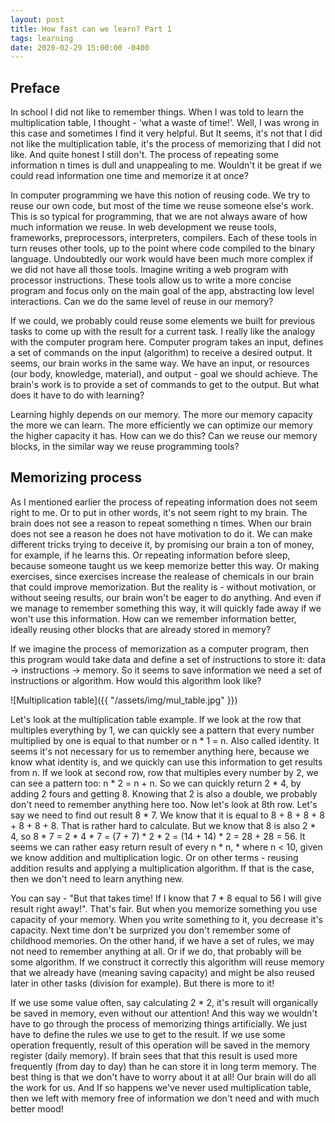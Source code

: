 ```yaml
---
layout: post
title: How fast can we learn? Part 1
tags: learning
date: 2020-02-29 15:00:00 -0400
---
```


## Preface

In school I did not like to remember things. When I was told to learn
the multiplication table, I thought - 'what a waste of time!'. Well, I was wrong in
this case and sometimes I find it very helpful. But It seems, it's not that I did not
like the multiplication table, it's the process of memorizing that I did not
like. And quite honest I still don't. The process of repeating some information
n times is dull and unappealing to me. Wouldn't it be great if we could read
information one time and memorize it at once?

In computer programming we have this notion of reusing code. We try to reuse our
own code, but most of the time we reuse someone else's work. This is so typical
for programming, that we are not always aware of how much information we reuse.
In web development we reuse tools, frameworks, preprocessors, interpreters,
compilers. Each of these tools in turn reuses other tools, up to the point where
code compiled to the binary language. Undoubtedly our work would have been much
more complex if we did not have all those tools. Imagine writing a web program with
processor instructions. These tools allow us to write a more concise program and
focus only on the main goal of the app, abstracting low level interactions.  Can we
do the same level of reuse in our memory?

If we could, we probably could reuse some elements we built for previous tasks
to come up with the result for a current task. I really like the analogy with
the computer program here. Computer program takes an input, defines a set of
commands on the input (algorithm) to receive a desired output. It seems, our
brain works in the same way. We have an input, or resources (our body,
knowledge, material), and output - goal we should achieve.  The brain's work is
to provide a set of commands to get to the output. But what does it have to do with
learning?

Learning highly depends on our memory. The more our memory capacity the more we
can learn. The more efficiently we can optimize our memory the higher capacity
it has. How can we do this? Can we reuse our memory blocks, in the similar way
we reuse programming tools?

## Memorizing process

As I mentioned earlier the process of repeating information does not seem right
to me. Or to put in other words, it's not seem right to my brain. The brain
does not see a reason to repeat something n times. When our brain does not see
a reason he does not have motivation to do it. We can make different tricks
trying to deceive it, by promising our brain a ton of money, for example, if he
learns this.  Or repeating information before sleep, because someone taught us
we keep memorize better this way. Or making exercises, since exercises increase
the realease of chemicals in our brain that could improve memorization. But the reality
is - without motivation, or without seeing results, our brain won't be eager
to do anything. And even if we manage to remember something this way, it will
quickly fade away if we won't use this information.  How can we remember
information better, ideally reusing other blocks that are already stored in
memory?

If we imagine the process of memorization as a computer program, then this program
would take data and define a set of instructions to store it: data ->
instructions -> memory. So it seems to save information we need a set of
instructions or algorithm. How would this algorithm look like?

![Multiplication table]({{ "/assets/img/mul_table.jpg" }})

Let's look at the multiplication table example. If we look at the row that multiples
everything by 1, we can quickly see a pattern that every number multiplied by one
is equal to that number or n * 1 = n. Also called identity. It seems it's not
necessary for us to remember anything here, because we know what identity is,
and we quickly can use this information to get results from n. If we look at
second row, row that multiples every number by 2, we can see a pattern too: n *
2 = n + n. So we can quickly return 2 * 4, by adding 2 fours and getting 8.
Knowing that 2 is also a double, we probably don't need to remember anything here
too. Now let's look at 8th row. Let's say we need to find out result 8 * 7. We know
that it is equal to 8 + 8 + 8 + 8 + 8 + 8 + 8. That is rather hard to calculate. But
we know that 8 is also 2 * 4, so 8 * 7 = 2 * 4 * 7 = (7 + 7) * 2 * 2 = (14 + 14)
\* 2 = 28 + 28 = 56. It seems we can rather easy return result of every n * n,
\* where n < 10, given we know addition and multiplication logic. Or on other
terms - reusing addition results and applying a multiplication algorithm. If
that is the case, then we don't need to learn anything new.

You can say - "But that takes time! If I know that 7 * 8 equal to 56 I will give
result right away!". That's fair. But when you memorize something you use capacity
of your memory. When you write something to it, you decrease it's capacity. Next time
don't be surprized you don't remember some of childhood memories. On the other hand, if we
have a set of rules, we may not need to remember anything at all. Or if we do,
that probably will be some algorithm. If we construct it correctly this
algorithm will reuse memory that we already have (meaning saving capacity) and
might be also reused later in other tasks (division for example). But there is more to it!

If we use some value often, say calculating 2 * 2, it's result will organically be saved in
memory, even without our attention! And this way we wouldn't have to go through
the process of memorizing things artificially. We just have to define the rules we use
to get to the result. If we use some operation frequently, result of this
operation will be saved in the memory register (daily memory). If brain sees that
that this result is used more frequently (from day to day) than he can store it in long term memory.
The best thing is that we don't have to worry about it at all! Our brain will
do all the work for us. And If so happens we've never used multiplication
table, then we left with memory free of information we don't need and with much
better mood!
